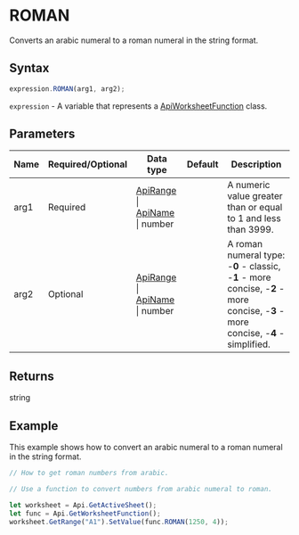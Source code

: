 # ROMAN

Converts an arabic numeral to a roman numeral in the string format.

## Syntax

```javascript
expression.ROMAN(arg1, arg2);
```

`expression` - A variable that represents a [ApiWorksheetFunction](../ApiWorksheetFunction.md) class.

## Parameters

| **Name** | **Required/Optional** | **Data type** | **Default** | **Description** |
| ------------- | ------------- | ------------- | ------------- | ------------- |
| arg1 | Required | [ApiRange](../../ApiRange/ApiRange.md) \| [ApiName](../../ApiName/ApiName.md) \| number |  | A numeric value greater than or equal to 1 and less than 3999. |
| arg2 | Optional | [ApiRange](../../ApiRange/ApiRange.md) \| [ApiName](../../ApiName/ApiName.md) \| number |  | A roman numeral type: -**0** - classic, -**1** - more concise, -**2** - more concise, -**3** - more concise, -**4** - simplified. |

## Returns

string

## Example

This example shows how to convert an arabic numeral to a roman numeral in the string format.

```javascript editor-xlsx
// How to get roman numbers from arabic.

// Use a function to convert numbers from arabic numeral to roman.

let worksheet = Api.GetActiveSheet();
let func = Api.GetWorksheetFunction();
worksheet.GetRange("A1").SetValue(func.ROMAN(1250, 4));
```
